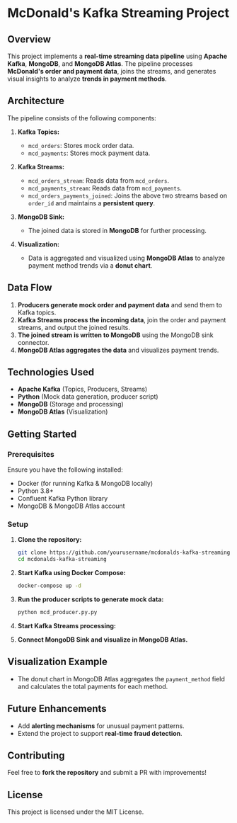 # McDonald's Kafka Streaming Project

## Overview
This project implements a **real-time streaming data pipeline** using **Apache Kafka**, **MongoDB**, and **MongoDB Atlas**. The pipeline processes **McDonald's order and payment data**, joins the streams, and generates visual insights to analyze **trends in payment methods**.

## Architecture
The pipeline consists of the following components:

1. **Kafka Topics:**
   - `mcd_orders`: Stores mock order data.
   - `mcd_payments`: Stores mock payment data.

2. **Kafka Streams:**
   - `mcd_orders_stream`: Reads data from `mcd_orders`.
   - `mcd_payments_stream`: Reads data from `mcd_payments`.
   - `mcd_orders_payments_joined`: Joins the above two streams based on `order_id` and maintains a **persistent query**.

3. **MongoDB Sink:**
   - The joined data is stored in **MongoDB** for further processing.

4. **Visualization:**
   - Data is aggregated and visualized using **MongoDB Atlas** to analyze payment method trends via a **donut chart**.

## Data Flow
1. **Producers generate mock order and payment data** and send them to Kafka topics.
2. **Kafka Streams process the incoming data**, join the order and payment streams, and output the joined results.
3. **The joined stream is written to MongoDB** using the MongoDB sink connector.
4. **MongoDB Atlas aggregates the data** and visualizes payment trends.

## Technologies Used
- **Apache Kafka** (Topics, Producers, Streams)
- **Python** (Mock data generation, producer script)
- **MongoDB** (Storage and processing)
- **MongoDB Atlas** (Visualization)

## Getting Started
### Prerequisites
Ensure you have the following installed:
- Docker (for running Kafka & MongoDB locally)
- Python 3.8+
- Confluent Kafka Python library
- MongoDB & MongoDB Atlas account

### Setup
1. **Clone the repository:**
   ```bash
   git clone https://github.com/yourusername/mcdonalds-kafka-streaming.git
   cd mcdonalds-kafka-streaming
   ```
2. **Start Kafka using Docker Compose:**
   ```bash
   docker-compose up -d
   ```
3. **Run the producer scripts to generate mock data:**
   ```bash
   python mcd_producer.py.py
   ```
4. **Start Kafka Streams processing:**
   
5. **Connect MongoDB Sink and visualize in MongoDB Atlas.**

## Visualization Example
- The donut chart in MongoDB Atlas aggregates the `payment_method` field and calculates the total payments for each method.

## Future Enhancements
- Add **alerting mechanisms** for unusual payment patterns.
- Extend the project to support **real-time fraud detection**.

## Contributing
Feel free to **fork the repository** and submit a PR with improvements!

## License
This project is licensed under the MIT License.
